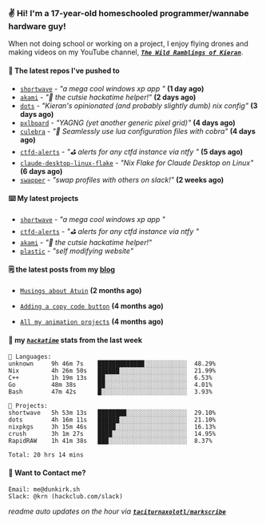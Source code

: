 ### ✌️ Hi! I'm a 17-year-old homeschooled programmer/wannabe hardware guy!

When not doing school or working on a project, I enjoy flying drones and making videos on my YouTube channel, [**_`The Wild Ramblings of Kieran`_**](https://youtube.com/@kieran.rambles).

#### 👷 The latest repos I've pushed to

- [`shortwave`](https://github.com/taciturnaxolotl/shortwave) - _"a mega cool windows xp app "_ **(1 day ago)**
- [`akami`](https://github.com/taciturnaxolotl/akami) - _"🌷 the cutsie hackatime helper!"_ **(2 days ago)**
- [`dots`](https://github.com/taciturnaxolotl/dots) - _"Kieran's opinionated (and probably slightly dumb) nix config"_ **(3 days ago)**
- [`pxlboard`](https://github.com/taciturnaxolotl/pxlboard) - _"YAGNG (yet another generic pixel grid)"_ **(4 days ago)**
- [`culebra`](https://github.com/Fuabioo/culebra) - _"🐍 Seamlessly use lua configuration files with cobra"_ **(4 days ago)**
- [`ctfd-alerts`](https://github.com/taciturnaxolotl/ctfd-alerts) - _"⛳ alerts for any ctfd instance via ntfy "_ **(5 days ago)**
- [`claude-desktop-linux-flake`](https://github.com/k3d3/claude-desktop-linux-flake) - _"Nix Flake for Claude Desktop on Linux"_ **(6 days ago)**
- [`swapper`](https://github.com/taciturnaxolotl/swapper) - _"swap profiles with others on slack!"_ **(2 weeks ago)**

#### ⌨️ My latest projects

- [`shortwave`](https://github.com/taciturnaxolotl/shortwave) - _"a mega cool windows xp app "_
- [`ctfd-alerts`](https://github.com/taciturnaxolotl/ctfd-alerts) - _"⛳ alerts for any ctfd instance via ntfy "_
- [`akami`](https://github.com/taciturnaxolotl/akami) - _"🌷 the cutsie hackatime helper!"_
- [`plastic`](https://github.com/taciturnaxolotl/plastic) - _"self modifying website"_

#### 🗒️ the latest posts from my [blog](https://dunkirk.sh)

- [`Musings about Atuin`](https://dunkirk.sh/blog/atuin/) **(2 months ago)**

- [`Adding a copy code button`](https://dunkirk.sh/blog/adding-a-copy-button/) **(4 months ago)**

- [`All my animation projects`](https://dunkirk.sh/blog/my-animations/) **(4 months ago)**



#### 📡 my [_`hackatime`_](https://waka.hackclub.com) stats from the last week

```text
💾 Languages:
unknown     9h 46m 7s    █████████████░░░░░░░░░░░░  48.29%
Nix         4h 26m 50s   ██████░░░░░░░░░░░░░░░░░░░  21.99%
C++         1h 19m 13s   ██░░░░░░░░░░░░░░░░░░░░░░░  6.53%
Go          48m 38s      ██░░░░░░░░░░░░░░░░░░░░░░░  4.01%
Bash        47m 42s      █░░░░░░░░░░░░░░░░░░░░░░░░  3.93%

💼 Projects:
shortwave   5h 53m 13s   ████████░░░░░░░░░░░░░░░░░  29.10%
dots        4h 16m 11s   ██████░░░░░░░░░░░░░░░░░░░  21.10%
nixpkgs     3h 15m 46s   █████░░░░░░░░░░░░░░░░░░░░  16.13%
crush       3h 1m 27s    ████░░░░░░░░░░░░░░░░░░░░░  14.95%
RapidRAW    1h 41m 38s   ███░░░░░░░░░░░░░░░░░░░░░░  8.37%

Total: 20 hrs 14 mins
```

#### 📮 Want to Contact me?

```text
Email: me@dunkirk.sh
Slack: @krn (hackclub.com/slack)
```

_readme auto updates on the hour via [**`taciturnaxolotl/markscribe`**](https://github.com/taciturnaxolotl/markscribe)_
